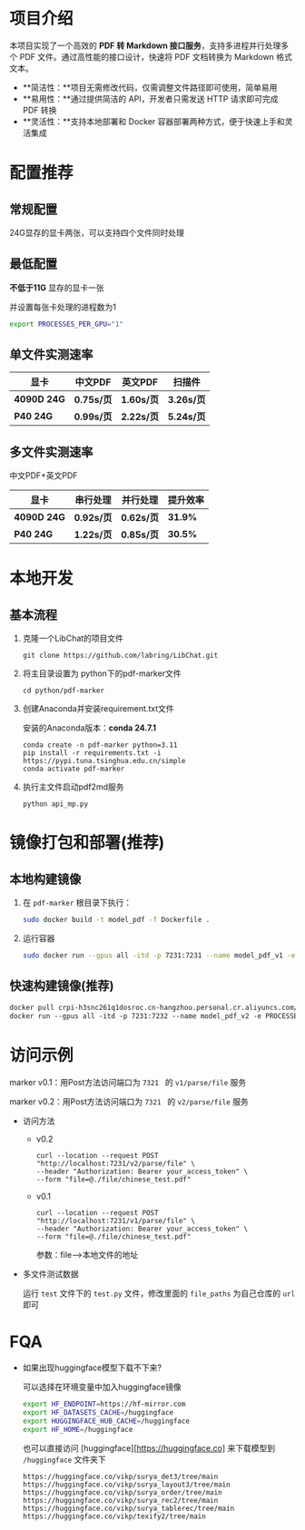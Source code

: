 # 项目介绍

本项目实现了一个高效的 **PDF 转 Markdown 接口服务**，支持多进程并行处理多个 PDF 文件。通过高性能的接口设计，快速将 PDF 文档转换为 Markdown 格式文本。

- **简洁性：**项目无需修改代码，仅需调整文件路径即可使用，简单易用
- **易用性：**通过提供简洁的 API，开发者只需发送 HTTP 请求即可完成 PDF 转换
- **灵活性：**支持本地部署和 Docker 容器部署两种方式，便于快速上手和灵活集成

# 配置推荐

## 常规配置

24G显存的显卡两张，可以支持四个文件同时处理

## 最低配置

**不低于11G** 显存的显卡一张

并设置每张卡处理的进程数为1

```bash
export PROCESSES_PER_GPU="1"
```

## 单文件实测速率

| 显卡          | 中文PDF      | 英文PDF      | 扫描件       |
| ------------- | ------------ | ------------ | ------------ |
| **4090D 24G** | **0.75s/页** | **1.60s/页** | **3.26s/页** |
| **P40 24G**   | **0.99s/页** | **2.22s/页** | **5.24s/页** |

## 多文件实测速率

中文PDF+英文PDF

| 显卡          | 串行处理     | 并行处理     | 提升效率  |
| ------------- | ------------ | ------------ | --------- |
| **4090D 24G** | **0.92s/页** | **0.62s/页** | **31.9%** |
| **P40 24G**   | **1.22s/页** | **0.85s/页** | **30.5%** |

# 本地开发

## 基本流程

1. 克隆一个LibChat的项目文件

   ```
   git clone https://github.com/labring/LibChat.git
   ```

2. 将主目录设置为 python下的pdf-marker文件

   ```
   cd python/pdf-marker
   ```

3. 创建Anaconda并安装requirement.txt文件

   安装的Anaconda版本：**conda 24.7.1**

   ```
   conda create -n pdf-marker python=3.11
   pip install -r requirements.txt -i https://pypi.tuna.tsinghua.edu.cn/simple
   conda activate pdf-marker
   ```

4. 执行主文件启动pdf2md服务

   ```
   python api_mp.py
   ```

# 镜像打包和部署(推荐)

## 本地构建镜像

1. 在 `pdf-marker` 根目录下执行：

    ```bash
    sudo docker build -t model_pdf -f Dockerfile .
    ```
2. 运行容器
    ```bash
    sudo docker run --gpus all -itd -p 7231:7231 --name model_pdf_v1 -e PROCESSES_PER_GPU="2" model_pdf
    ```
    
## 快速构建镜像(推荐)

```dockerfile
docker pull crpi-h3snc261q1dosroc.cn-hangzhou.personal.cr.aliyuncs.com/marker11/marker_images:v0.2
docker run --gpus all -itd -p 7231:7232 --name model_pdf_v2 -e PROCESSES_PER_GPU="2" crpi-h3snc261q1dosroc.cn-hangzhou.personal.cr.aliyuncs.com/marker11/marker_images:v0.2
```

# 访问示例

marker v0.1：用Post方法访问端口为 `7321 ` 的 `v1/parse/file` 服务

marker v0.2：用Post方法访问端口为 `7321 ` 的 `v2/parse/file` 服务



- 访问方法
    
   - v0.2
      ```
      curl --location --request POST "http://localhost:7231/v2/parse/file" \
      --header "Authorization: Bearer your_access_token" \
      --form "file=@./file/chinese_test.pdf"
      ```
  - v0.1
      ```
      curl --location --request POST "http://localhost:7231/v1/parse/file" \
      --header "Authorization: Bearer your_access_token" \
      --form "file=@./file/chinese_test.pdf"
      ```
      
      参数：file-->本地文件的地址
  
- 多文件测试数据

  运行 `test` 文件下的 `test.py` 文件，修改里面的 `file_paths` 为自己仓库的 `url` 即可

# FQA

- 如果出现huggingface模型下载不下来?

  可以选择在环境变量中加入huggingface镜像

  ```bash
  export HF_ENDPOINT=https://hf-mirror.com
  export HF_DATASETS_CACHE=/huggingface
  export HUGGINGFACE_HUB_CACHE=/huggingface
  export HF_HOME=/huggingface
  ```

  也可以直接访问 [huggingface][https://huggingface.co] 来下载模型到 `/huggingface` 文件夹下

  ```
  https://huggingface.co/vikp/surya_det3/tree/main
  https://huggingface.co/vikp/surya_layout3/tree/main
  https://huggingface.co/vikp/surya_order/tree/main
  https://huggingface.co/vikp/surya_rec2/tree/main
  https://huggingface.co/vikp/surya_tablerec/tree/main
  https://huggingface.co/vikp/texify2/tree/main
  ```

  